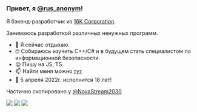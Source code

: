 ### Привет, я [@rus_anonym](https://vk.com/rus_anonym)!

Я бэкенд-разработчик из [16K Corporation](https://github.com/16K-Corporation).

Занимаюсь разработкой различных ненужных программ.

- 📱  Я сейчас отдыхаю.
- 🤓 Собираюсь изучить C++/C# и в будущем стать специалистом по информационной безопасности.
- 😒 Пишу на JS, TS.
- 📫 Найти меня можно [тут](https://rusanonym.github.io/)
- 🎂 5 апреля 2022г. исполнится 18 лет!



Частично скопировано у [@NovaStream2030](https://github.com/NovaStream2030)


![](https://github-readme-stats.vercel.app/api?username=RusAnonym&show_icons=true&theme=dark&count_private=true&hide_title=true&include_all_commits=true&hide_border=true)
![](https://github-readme-stats.vercel.app/api/top-langs/?username=RusAnonym&theme=dark&langs_count=10&layout=compact&hide_border=true)
![](https://github-readme-stats.vercel.app/api/wakatime?username=rus_anonym&range=last_7_days&theme=dark&hide_border=true)
